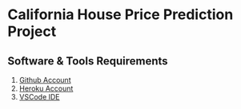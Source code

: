 # California House Price Prediction Project

## Software & Tools Requirements
1. [Github Account](https://github.com)
2. [Heroku Account](https://heroku.com)
3. [VSCode IDE](https://code.visualstudio.com/)